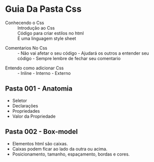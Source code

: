 # Guia Da Pasta Css

<dl>
    <dt>Conhecendo o Css</dt>
    <dd>Introdução ao Css</dd>
    <dd>Código para criar estilos no html</dd>
    <dd>É uma linguagem style sheet</dd>
</dl>

<dl>
    <dt>Comentarios No Css</dt>
    <dd>
        - Não vai afetar o seu código
        - Ajudará os outros a entender seu código
        - Sempre lembre de fechar seu comentario
    </dd>
</dl>

<dl>
    <dt>Entendo como adicionar Css</dt>
    <dd>
        - Inline
        - Interno
        - Externo
    </dd>
</dl>

## Pasta 001 - Anatomia

- Seletor
- Declarações
- Propriedades
- Valor da Propriedade

## Pasta 002 - Box-model

- Elementos html são caixas.
- Caixas podem ficar ao lado da outra ou acima.
- Posicionamento, tamanho, espaçamento, bordas e cores.
